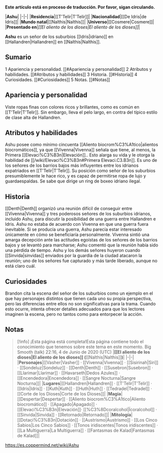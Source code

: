 **Este artículo está en proceso de traducción. Por favor, sigan circulando.**


|**Ashu**|
|-|-|
|**Residencia**|[[T'Telir\|T'Telir]]|
|**Nacionalidad**|[[De Idris\|de Idris]]|
|**Mundo natal**|[[Nalthis\|Nalthis]]|
|**Universo**|[[Cosmere\|Cosmere]]|
|**Presentado en**|*[[El aliento de los dioses\|El aliento de los dioses]]*|

**Ashu** es un señor de los suburbios [[Idris\|idriano]] en [[Hallandren\|Hallandren]] en [[Nalthis\|Nalthis]].

## Sumario

1 Apariencia y personalidad. [[#Apariencia y personalidad]] 
2 Atributos y habilidades. [[#Atributos y habilidades]] 
3 Historia. [[#Historia]] 
4 Curiosidades. [[#Curiosidades]] 
5 Notas. [[#Notas]] 


## Apariencia y personalidad
Viste ropas finas con colores ricos y brillantes, como es común en [[T'Telir\|T'Telir]]. Sin embargo, lleva el pelo largo, en contra del típico estilo de clase alta de Hallandren.

## Atributos y habilidades
Ashu posee como mínimo cincuenta [[Aliento biocrom%C3%A1tico\|alientos biocromáticos]], ya que [[Vivenna\|Vivenna]] señala que tiene, al menos, la Primera [[Elevaci%C3%B3n\|Elevación]].. Esto alarga su vida y le otorga la habilidad de [[/wiki/Elevaci%C3%B3n#Primera Elevaci.C3.B3n]].
Es uno de los señores de los barrios bajos más influyentes entre los idrianos expatriados en [[T'Telir\|T'Telir]]. Su posición como señor de los suburbios presumiblemente le hace rico, y es capaz de permitirse ropa de lujo y guardaespaldas.
Se sabe que dirige un ring de boxeo idriano ilegal.

## Historia
[[Denth\|Denth]] organizó una reunión difícil de conseguir entre [[Vivenna\|Vivenna]] y tres poderosos señores de los suburbios idrianos, incluido Ashu, para discutir la posibilidad de una guerra entre Hallandren e Idris. Ashu no estaba de acuerdo con Vivenna en que una guerra fuera inevitable. Si se producía una guerra, Ashu parecía estar interesado únicamente en cómo se beneficiaría personalmente. Vivenna sintió una amarga decepción ante las actitudes egoístas de los señores de los barrios bajos y se levantó para marcharse; Ashu comentó que la reunión había sido una pérdida de tiempo. Ashu y los demás señores huyeron cuando [[Sinvida\|sinvidas]] enviados por la guardia de la ciudad atacaron la reunión; uno de los señores fue capturado y más tarde liberado, aunque no está claro cuál.

## Curiosidades
Brandon cita la escena del señor de los suburbios como un ejemplo en el que hay personajes distintos que tienen cada uno su propia perspectiva, pero las diferencias entre ellos no son significativas para la trama. Cuando esto ocurre, intenta ofrecer detalles adecuados para que los lectores imaginen la escena, pero no tantos como para entorpecer la acción.
## Notas

> [!info] ¡Esta página está completa!Esta página contiene todo el conocimiento que tenemos sobre este tema en este momento.
Big Smooth (talk) 22:16, 4 de Junio de 2020 (UTC)
|**[[El aliento de los dioses\|El aliento de los dioses]] (**[[Nalthis\|Nalthis]]**)**|
|-|-|
|**Personajes**|[[Vasher\|Vasher]] · [[Vivenna\|Vivenna]] · [[Sisirinah\|Siri]] · [[Sondeluz\|Sondeluz]] · [[Denth\|Denth]] · [[Susebron\|Susebron]] · [[Llarimar\|Llarimar]] · [[Havarseth\|Dedos Azules]] · [[Encendedora\|Encendedora]] · [[Sangre Nocturna\|Sangre Nocturna]]|
|**Lugares**|[[Hallandren\|Hallandren]] · [[T'Telir\|T'Telir]] · [[Idris\|Idris]] · [[Kuth\|Kuth]] · [[Huth\|Huth]] · [[Tedradel\|Tedradel]] · [[Corte de los Dioses\|Corte de los Dioses]]|
|**Magia**|[[Despertar\|Despertar]] · [[Aliento biocrom%C3%A1tico\|Aliento biocromático]] · [[Apagado\|Apagado]] · [[Elevaci%C3%B3n\|Elevación]]· [[%C3%8Dcoralcohol\|Ícoralcohol]] · [[Sinvida\|Sinvida]] · [[Retornado\|Retornado]]|
|**Mitología**|[[Dotaci%C3%B3n\|Dotación]] · [[Austrismo\|Austrismo]] · [[Los Cinco Sabios\|Los Cinco Sabios]] · [[Tonos iridiscentes\|Tonos iridiscentes]] · [[La Multiguerra\|La Multiguerra]] · [[Fantasmas de Kalad\|Fantasmas de Kalad]]|



https://es.coppermind.net/wiki/Ashu